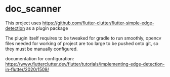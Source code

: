 # doc_scanner

This project uses https://github.com/flutter-clutter/flutter-simple-edge-detection as a plugin package

The plugin itself requires to be tweaked for gradle to run smoothly, opencv files needed for working of project are too large to be pushed onto git, so they must be manually configured.

documentation for configuration: https://www.flutterclutter.dev/flutter/tutorials/implementing-edge-detection-in-flutter/2020/1509/
